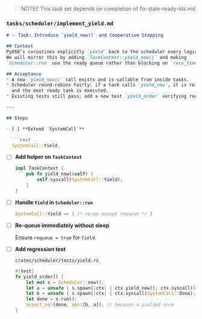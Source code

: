 > NOTE!! This task set depends on completion of fix-stale-ready-ids.md

### `tasks/scheduler/implement_yield.md`

````md
# ✨ Task: Introduce `yield_now()` and Cooperative Stepping

## Context
PyOS8’s coroutines explicitly `yield` back to the scheduler every logical step.
We will mirror this by adding `TaskContext::yield_now()` and making
`Scheduler::run` use the ready queue rather than blocking on `recv_timeout`.

## Acceptance
* A new `yield_now()` call exists and is callable from inside tasks.
* Scheduler round-robins fairly: if a task calls `yield_now`, it is re-queued
  and the next ready task is executed.
* Existing tests still pass; add a new test `yield_order` verifying round-robin.

---

## Steps

- [ ] **Extend `SystemCall`**

  ```rust
  SystemCall::Yield,
````

* [ ] **Add helper on `TaskContext`**

  ```rust
  impl TaskContext {
      pub fn yield_now(&self) {
          self.syscall(SystemCall::Yield);
      }
  }
  ```

* [ ] **Handle `Yield` in `Scheduler::run`**

  ```rust
  SystemCall::Yield => { /* no-op except requeue */ }
  ```

* [ ] **Re-queue immediately without sleep**

  Ensure `requeue = true` for `Yield`.

* [ ] **Add regression test**

  `crates/scheduler/tests/yield.rs`

  ```rust
  #[test]
  fn yield_order() {
      let mut s = Scheduler::new();
      let a = unsafe { s.spawn(|ctx| { ctx.yield_now(); ctx.syscall(SystemCall::Done); }) };
      let b = unsafe { s.spawn(|ctx| { ctx.syscall(SystemCall::Done); }) };
      let done = s.run();
      assert_eq!(done, vec![b, a]); // because a yielded once
  }
  ```

